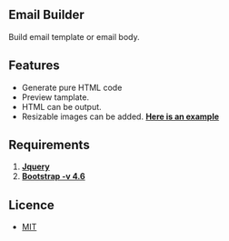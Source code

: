 ## Email Builder

Build email template or email body.

## Features

- Generate pure HTML code
- Preview tamplate.
- HTML can be output.
- Resizable images can be added. **[Here is an example](/img/resizeimg.png)**

## Requirements

1. **[Jquery](https://jquery.com/)**
1. **[Bootstrap -v 4.6](https://getbootstrap.com/docs/4.6/getting-started/introduction/)**

## Licence

- [MIT](https://github.com/YahyaAltintop/email-builder/blob/master/LICENSE)
